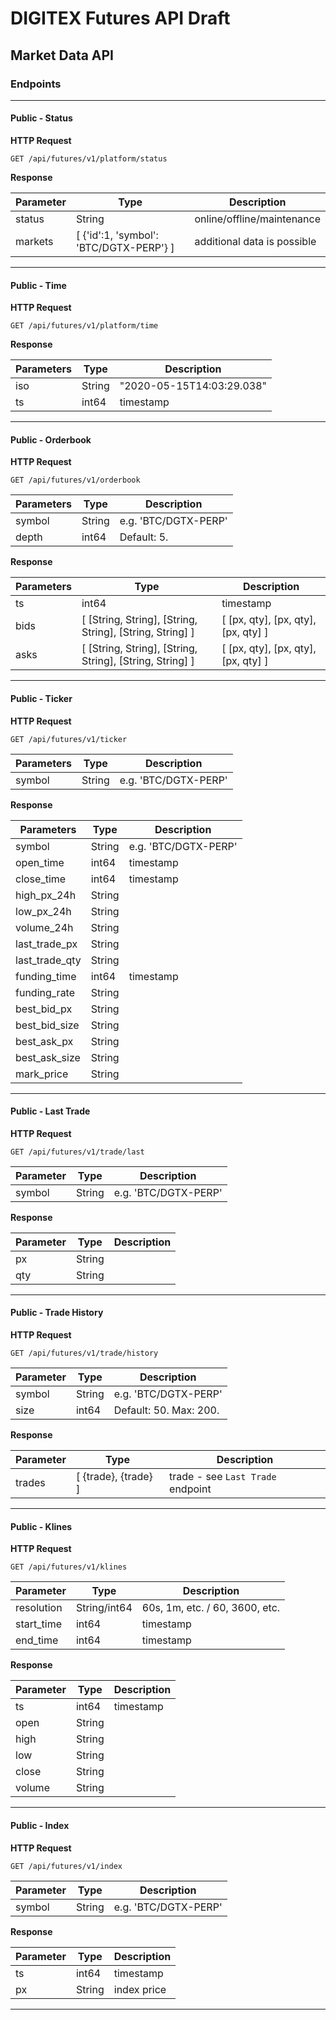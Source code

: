 # DIGITEX Futures API Draft

## Market Data API

### Endpoints

------

#### Public - Status

**HTTP Request**

`GET /api/futures/v1/platform/status`

**Response**

| Parameter | Type                                    | Description                 |
| --------- | --------------------------------------- | --------------------------- |
| status    | String                                  | online/offline/maintenance  |
| markets   | [ {'id':1, 'symbol': 'BTC/DGTX-PERP'} ] | additional data is possible |

------

#### Public - Time

**HTTP Request**

`GET /api/futures/v1/platform/time`

**Response**

| Parameters | Type   | Description               |
| ---------- | ------ | ------------------------- |
| iso        | String | "2020-05-15T14:03:29.038" |
| ts         | int64  | timestamp                 |

------

#### Public - Orderbook

**HTTP Request**

`GET /api/futures/v1/orderbook`

| Parameters | Type   | Description          |
| ---------- | ------ | -------------------- |
| symbol     | String | e.g. 'BTC/DGTX-PERP' |
| depth      | int64  | Default: 5.          |

**Response**

| Parameters | Type                                                     | Description                         |
| ---------- | -------------------------------------------------------- | ----------------------------------- |
| ts         | int64                                                    | timestamp                           |
| bids       | [ [String, String], [String, String], [String, String] ] | [ [px, qty], [px, qty], [px, qty] ] |
| asks       | [ [String, String], [String, String], [String, String] ] | [ [px, qty], [px, qty], [px, qty] ] |

------

#### Public - Ticker

**HTTP Request**

`GET /api/futures/v1/ticker`

| Parameters | Type   | Description          |
| ---------- | ------ | -------------------- |
| symbol     | String | e.g. 'BTC/DGTX-PERP' |

**Response**

| Parameters     | Type   | Description          |
| -------------- | ------ | -------------------- |
| symbol         | String | e.g. 'BTC/DGTX-PERP' |
| open_time      | int64  | timestamp            |
| close_time     | int64  | timestamp            |
| high_px_24h    | String |                      |
| low_px_24h     | String |                      |
| volume_24h     | String |                      |
| last_trade_px  | String |                      |
| last_trade_qty | String |                      |
| funding_time   | int64  | timestamp            |
| funding_rate   | String |                      |
| best_bid_px    | String |                      |
| best_bid_size  | String |                      |
| best_ask_px    | String |                      |
| best_ask_size  | String |                      |
| mark_price     | String |                      |

------

#### Public - Last Trade

**HTTP Request**

`GET /api/futures/v1/trade/last`

| Parameter | Type   | Description          |
| --------- | ------ | -------------------- |
| symbol    | String | e.g. 'BTC/DGTX-PERP' |

**Response**

| Parameter | Type   | Description |
| --------- | ------ | ----------- |
| px        | String |             |
| qty       | String |             |

------

#### Public - Trade History

**HTTP Request**

`GET /api/futures/v1/trade/history`

| Parameter | Type   | Description            |
| --------- | ------ | ---------------------- |
| symbol    | String | e.g. 'BTC/DGTX-PERP'   |
| size      | int64  | Default: 50. Max: 200. |

**Response**

| Parameter | Type                 | Description                       |
| --------- | -------------------- | --------------------------------- |
| trades    | [ {trade}, {trade} ] | trade - see `Last Trade` endpoint |

------

#### Public - Klines

**HTTP Request**

`GET /api/futures/v1/klines`

| Parameter  | Type         | Description                    |
| ---------- | ------------ | ------------------------------ |
| resolution | String/int64 | 60s, 1m, etc. / 60, 3600, etc. |
| start_time | int64        | timestamp                      |
| end_time   | int64        | timestamp                      |

**Response**

| Parameter | Type   | Description |
| --------- | ------ | ----------- |
| ts        | int64  | timestamp   |
| open      | String |             |
| high      | String |             |
| low       | String |             |
| close     | String |             |
| volume    | String |             |

------

#### Public - Index

**HTTP Request**

`GET /api/futures/v1/index`

| Parameter | Type   | Description          |
| --------- | ------ | -------------------- |
| symbol    | String | e.g. 'BTC/DGTX-PERP' |

**Response**

| Parameter | Type   | Description |
| --------- | ------ | ----------- |
| ts        | int64  | timestamp   |
| px        | String | index price |

------

